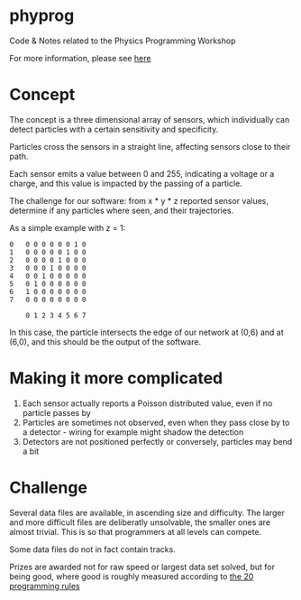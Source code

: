 phyprog
=======

Code &amp; Notes related to the Physics Programming Workshop 

For more information, please see [here](http://ds9a.nl/phyprog/)

Concept
=======
The concept is a three dimensional array of sensors, which individually can
detect particles with a certain sensitivity and specificity.

Particles cross the sensors in a straight line, affecting sensors close to
their path.

Each sensor emits a value between 0 and 255, indicating a voltage or a
charge, and this value is impacted by the passing of a particle. 

The challenge for our software: from x * y * z reported sensor values,
determine if any particles where seen, and their trajectories.

As a simple example with z = 1:

	0   0 0 0 0 0 0 1 0
	1   0 0 0 0 0 1 0 0
	2   0 0 0 0 1 0 0 0
	3   0 0 0 1 0 0 0 0 
	4   0 0 1 0 0 0 0 0
	5   0 1 0 0 0 0 0 0
	6   1 0 0 0 0 0 0 0
	7   0 0 0 0 0 0 0 0

	    0 1 2 3 4 5 6 7 
   
In this case, the particle intersects the edge of our network at (0,6) and
at (6,0), and this should be the output of the software.

Making it more complicated
==========================

1. Each sensor actually reports a Poisson distributed value, even if no
particle passes by
2. Particles are sometimes not observed, even when they pass close by to a
detector - wiring for example might shadow the detection
3. Detectors are not positioned perfectly or conversely, particles may bend
a bit

Challenge
=========

Several data files are available, in ascending size and difficulty. The
larger and more difficult files are deliberatly unsolvable, the smaller ones
are almost trivial. This is so that programmers at all levels can compete.

Some data files do not in fact contain tracks.

Prizes are awarded not for raw speed or largest data set solved, but for
being good, where good is roughly measured according to [the 20 programming
rules](https://docs.google.com/document/d/1hFO5d5LnLUSI72v6VWAXuoPtDG6N2TOkfypcM9d2x5Q/edit?usp=sharing)

